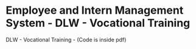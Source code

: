 # Employee and Intern Management System -  DLW - Vocational Training
 DLW - Vocational Training - (Code is inside pdf)
